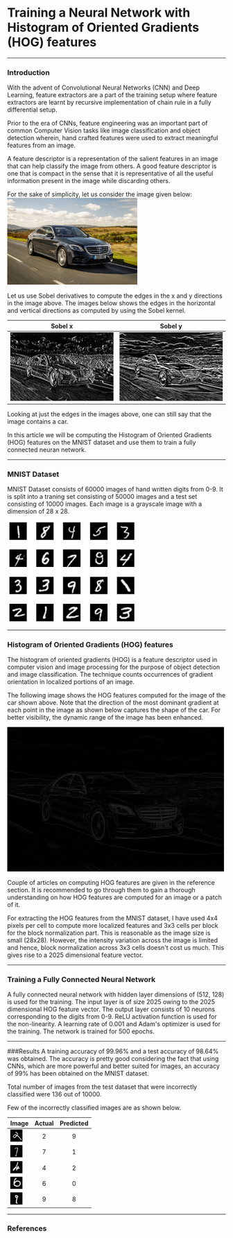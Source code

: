 # Training a Neural Network with Histogram of Oriented Gradients (HOG) features

***

### Introduction
With the advent of Convolutional Neural Networks (CNN) and Deep Learning, feature extractors are a part of the training setup where feature extractors are learnt by recursive implementation of chain rule in a fully differential setup.  

Prior to the era of CNNs, feature engineering was an important part of common Computer Vision tasks like image classification and object detection wherein, hand crafted features were used to extract meaningful features from an image.  

A feature descriptor is a representation of the salient features in an image that can help classify the image from others. A good feature descriptor is one that is compact in the sense that it is representative of all the useful information present in the image while discarding others.  

For the sake of simplicity, let us consider the image given below:
<img src="resources/car.jpg" alt="drawing" width="300"/>

Let us use Sobel derivatives to compute the edges in the x and y directions in the image above. The images below shows the edges in the horizontal and vertical directions as computed by using the Sobel kernel.

| Sobel x  | Sobel y |
| ------------- | ------------- |
| <img src="resources/Sobelx.png" alt="drawing" width="300"/> | <img src="resources/Sobely.png" alt="drawing" width="300"/>  |

Looking at just the edges in the images above, one can still say that the image contains a car.   

In this article we will be computing the Histogram of Oriented Gradients (HOG) features on the MNIST dataset and use them to train a fully connected neuran network.  

***
### MNIST Dataset
MNIST Dataset consists of 60000 images of hand written digits from 0-9. It is split into a traning set consisting of 50000 images and a test set consisting of 10000 images. Each image is a grayscale image with a dimension of 28 x 28.  

<img src="resources/mnist.png" alt="drawing" width="300"/>

***

### Histogram of Oriented Gradients (HOG) features
The histogram of oriented gradients (HOG) is a feature descriptor used in computer vision and image processing for the purpose of object detection and image classification. The technique counts occurrences of gradient orientation in localized portions of an image. 

The following image shows the HOG features computed for the image of the car shown above. Note that the direction of the most dominant gradient at each point in the image as shown below captures the shape of the car. For better visibility, the dynamic range of the image has been enhanced.

<img src="resources/hog.png" alt="drawing" width="500"/>

Couple of articles on computing HOG features are given in the reference section. It is recommended to go through them to gain a thorough understanding on how HOG features are computed for an image or a patch of it.  

For extracting the HOG features from the MNIST dataset, I have used 4x4 pixels per cell to compute more localized features and 3x3 cells per block for the block normalization part. This is reasonable as the image size is small (28x28). However, the intensity variation across the image is limited and hence, block normalization across 3x3 cells doesn't cost us much. This gives rise to a 2025 dimensional feature vector.

***

### Training a Fully Connected Neural Network
A fully connected neural network with hidden layer dimensions of (512, 128) is used for the training. The input layer is of size 2025 owing to the 2025 dimensional HOG feature vector. The output layer consists of 10 neurons corresponding to the digits from 0-9.
ReLU activation function is used for the non-linearity. A learning rate of 0.001 and Adam's optimizer is used for the training. The network is trained for 500 epochs.

***

###Results
A training accuracy of 99.96% and a test accuracy of 98.64% was obtained. The accuracy is pretty good considering the fact that using CNNs, which are more powerful and better suited for images, an accuracy of 99% has been obtained on the MNIST dataset.  
 
Total number of images from the test dataset that were incorrectly classified were 136 out of 10000. 

Few of the incorrectly classified images are as shown below.  

|                                      Image                                          | Actual | Predicted |
| ----------------------------------------------------------------------- |   :---:   |     :---:      |
| <img src="resources/incorrect0.png" alt="drawing"/> |     2     |        9       |
| <img src="resources/incorrect1.png" alt="drawing"/> |     7     |        1       |
| <img src="resources/incorrect2.png" alt="drawing"/> |     4     |        2       |
| <img src="resources/incorrect3.png" alt="drawing"/> |     6     |        0       |
| <img src="resources/incorrect4.png" alt="drawing"/> |     9     |        8       |

***

### References



